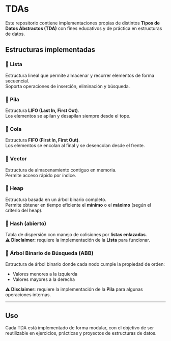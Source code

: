 # TDAs

Este repositorio contiene implementaciones propias de distintos **Tipos de Datos Abstractos (TDA)** con fines educativos y de práctica en estructuras de datos.

## Estructuras implementadas

### 📌 Lista
Estructura lineal que permite almacenar y recorrer elementos de forma secuencial.  
Soporta operaciones de inserción, eliminación y búsqueda.

### 📌 Pila
Estructura **LIFO (Last In, First Out)**.  
Los elementos se apilan y desapilan siempre desde el tope.

### 📌 Cola
Estructura **FIFO (First In, First Out)**.  
Los elementos se encolan al final y se desencolan desde el frente.

### 📌 Vector
Estructura de almacenamiento contiguo en memoria.  
Permite acceso rápido por índice.

### 📌 Heap
Estructura basada en un árbol binario completo.  
Permite obtener en tiempo eficiente el **mínimo** o el **máximo** (según el criterio del heap).

### 📌 Hash (abierto)
Tabla de dispersión con manejo de colisiones por **listas enlazadas**.  
⚠️ **Disclaimer:** requiere la implementación de la **Lista** para funcionar.

### 📌 Árbol Binario de Búsqueda (ABB)
Estructura de árbol binario donde cada nodo cumple la propiedad de orden:  
- Valores menores a la izquierda  
- Valores mayores a la derecha  

⚠️ **Disclaimer:** requiere la implementación de la **Pila** para algunas operaciones internas.

---

## Uso

Cada TDA está implementado de forma modular, con el objetivo de ser reutilizable en ejercicios, prácticas y proyectos de estructuras de datos.
